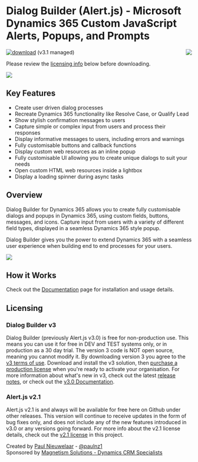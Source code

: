 # Dialog Builder (Alert.js) - Microsoft Dynamics 365 Custom JavaScript Alerts, Popups, and Prompts
[![download](https://user-images.githubusercontent.com/14048382/27844360-c7ea9670-6174-11e7-8658-80d356c1ba8f.png)](https://github.com/PaulNieuwelaar/alertjs/releases/download/v3.1/AlertJS_3_1_0_managed.zip) (v3.1 managed) [<img align="right" src="https://user-images.githubusercontent.com/14048382/29433676-4eb13ea6-83f4-11e7-8c07-eca514b1b197.png"/>](https://github.com/PaulNieuwelaar/alertjs/wiki/Documentation-v3.0)

Please review the [licensing info](#licensing) below before downloading.

![](https://user-images.githubusercontent.com/14048382/86217559-c1139100-bbd3-11ea-9dd1-edf455430eac.png)

## Key Features

* Create user driven dialog processes
* Recreate Dynamics 365 functionality like Resolve Case, or Qualify Lead
* Show stylish confirmation messages to users
* Capture simple or complex input from users and process their responses
* Display informative messages to users, including errors and warnings
* Fully customisable buttons and callback functions
* Display custom web resources as an inline popup
* Fully customisable UI allowing you to create unique dialogs to suit your needs
* Open custom HTML web resources inside a lightbox
* Display a loading spinner during async tasks

## Overview

Dialog Builder for Dynamics 365 allows you to create fully customisable dialogs and popups in Dynamics 365, using custom fields, buttons, messages, and icons. Capture input from users with a variety of different field types, displayed in a seamless Dynamics 365 style popup.

Dialog Builder gives you the power to extend Dynamics 365 with a seamless user experience when building end to end processes for your users.

![](https://user-images.githubusercontent.com/14048382/86217379-827dd680-bbd3-11ea-9b30-2f3a2262c619.png)

## How it Works
Check out the [Documentation](https://github.com/PaulNieuwelaar/alertjs/wiki/Documentation-v3.0) page for installation and usage details.

## Licensing

### Dialog Builder v3
Dialog Builder (previously Alert.js v3.0) is free for non-production use. This means you can use it for free in DEV and TEST systems only, or in production as a 30 day trial. The version 3 code is NOT open source, meaning you cannot modify it. By downloading version 3 you agree to the [v3 terms of use](https://github.com/PaulNieuwelaar/alertjs/blob/master/license.md). Download and install the v3 solution, then [purchase a production license](https://www.magnetismsolutions.com/our-products/alertjs-alert-popup-for-d365) when you're ready to activate your organisation.
For more information about what's new in v3, check out the latest [release notes](https://github.com/PaulNieuwelaar/alertjs/releases), or check out the [v3.0 Documentation](https://github.com/PaulNieuwelaar/alertjs/wiki/Documentation-v3.0).

### Alert.js v2.1
Alert.js v2.1 is and always will be available for free here on Github under other releases. This version will continue to receive updates in the form of bug fixes only, and does not include any of the new features introduced in v3.0 or any versions going forward. For more info about the v2.1 license details, check out the [v2.1 license](https://github.com/PaulNieuwelaar/alertjs/blob/master/license-v2.1.md) in this project.


Created by [Paul Nieuwelaar](http://paulnieuwelaar.wordpress.com) - [@paulnz1](https://twitter.com/paulnz1)  
Sponsored by [Magnetism Solutions - Dynamics CRM Specialists](http://www.magnetismsolutions.com)
